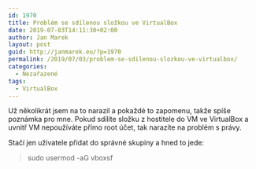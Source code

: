 ```yaml
---
id: 1970
title: Problém se sdílenou složkou ve VirtualBox
date: 2019-07-03T14:11:30+02:00
author: Jan Marek
layout: post
guid: http://janmarek.eu/?p=1970
permalink: /2019/07/03/problem-se-sdilenou-slozkou-ve-virtualbox/
categories:
  - Nezařazené
tags:
  - VirtualBox
---
```

Už několikrát jsem na to narazil a pokaždé to zapomenu, takže spíše poznámka pro mne. Pokud sdílíte složku z hostitele do VM ve VirtualBox a uvnitř VM nepoužíváte přímo root účet, tak narazíte na problém s právy.

Stačí jen uživatele přidat do správné skupiny a hned to jede:

<blockquote class="wp-block-quote">
  <p>
    sudo usermod -aG vboxsf <userlogin>
  </p>
</blockquote>